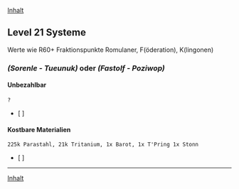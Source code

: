 [Inhalt](README.md#inhalt)

## Level 21 Systeme

Werte wie R60+ Fraktionspunkte Romulaner, F(öderation), K(lingonen)

### _**(Sorenle - Tueunuk)**_ oder _**(Fastolf - Poziwop)**_

#### Unbezahlbar
`?`
- [ ] 

#### Kostbare Materialien
`225k Parastahl, 21k Tritanium, 1x Barot, 1x T'Pring 1x Stonn`
- [ ] 

---

[Inhalt](README.md#inhalt)
